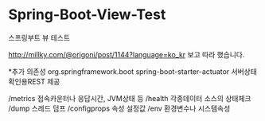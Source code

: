 # Spring-Boot-View-Test
스프링부트 뷰 테스트

http://millky.com/@origoni/post/1144?language=ko_kr
보고 따라 했습니다.

*추가 의존성
<dependency>
	<groupId>org.springframework.boot</groupId>
	<artifactId>spring-boot-starter-actuator</artifactId>
</dependency>
서버상태 확인용REST 제공

/metrics 		접속카운터나 응답시간, JVM상태 등
/health 		각종데이터 소스의 상태체크
/dump 			스레드 덤프
/configprops		속성 설정값
/env			환경변수나 시스템속성
